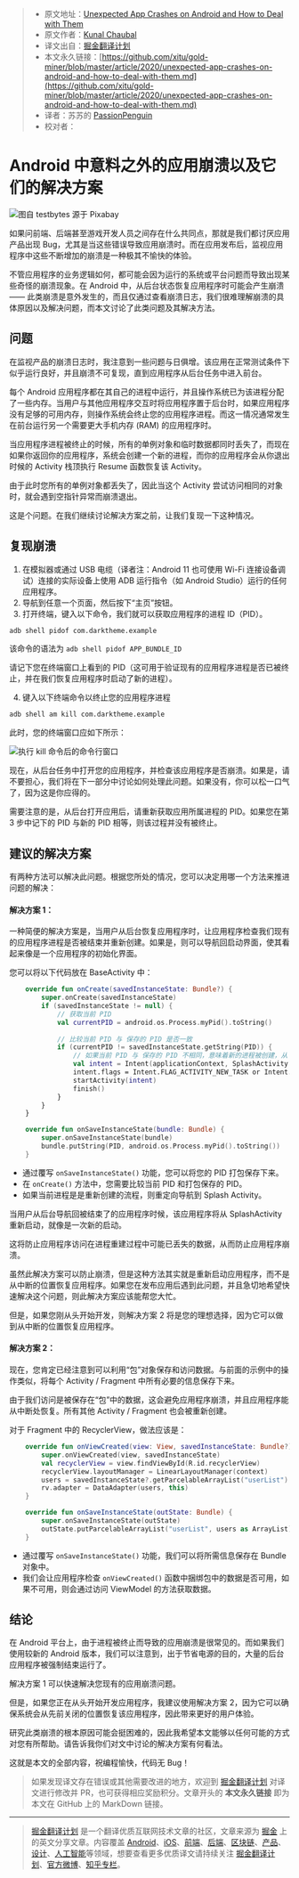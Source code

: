 > * 原文地址：[Unexpected App Crashes on Android and How to Deal with Them](https://levelup.gitconnected.com/unexpected-app-crashes-on-android-and-how-to-deal-with-them-c5d07512d99f)
> * 原文作者：[Kunal Chaubal](https://medium.com/@kunalchaubal)
> * 译文出自：[掘金翻译计划](https://github.com/xitu/gold-miner)
> * 本文永久链接：[https://github.com/xitu/gold-miner/blob/master/article/2020/unexpected-app-crashes-on-android-and-how-to-deal-with-them.md](https://github.com/xitu/gold-miner/blob/master/article/2020/unexpected-app-crashes-on-android-and-how-to-deal-with-them.md)
> * 译者：苏苏的 [PassionPenguin](https://github.com/PassionPenguin/)
> * 校对者：

# Android 中意料之外的应用崩溃以及它们的解决方案

![图自 [testbytes](https://pixabay.com/users/testbytes-1013799/?utm_source=link-attribution&amp;utm_medium=referral&amp;utm_campaign=image&amp;utm_content=762486) 源于 [Pixabay](https://pixabay.com/?utm_source=link-attribution&amp;utm_medium=referral&amp;utm_campaign=image&amp;utm_content=762486)](https://cdn-images-1.medium.com/max/2560/1*4WT3_B3SVKgvexQOTE_ZqQ.jpeg)

如果问前端、后端甚至游戏开发人员之间存在什么共同点，那就是我们都讨厌应用产品出现 Bug，尤其是当这些错误导致应用崩溃时。而在应用发布后，监视应用程序中这些不断增加的崩溃是一种极其不愉快的体验。

不管应用程序的业务逻辑如何，都可能会因为运行的系统或平台问题而导致出现某些奇怪的崩溃现象。在 Android 中，从后台状态恢复应用程序时可能会产生崩溃 —— 此类崩溃是意外发生的，而且仅通过查看崩溃日志，我们很难理解崩溃的具体原因以及解决问题，而本文讨论了此类问题及其解决方法。

## 问题

在监视产品的崩溃日志时，我注意到一些问题与日俱增。该应用在正常测试条件下似乎运行良好，并且崩溃不可复现，直到应用程序从后台任务中进入前台。

每个 Android 应用程序都在其自己的进程中运行，并且操作系统已为该进程分配了一些内存。当用户与其他应用程序交互时将应用程序置于后台时，如果应用程序没有足够的可用内存，则操作系统会终止您的应用程序进程。而这一情况通常发生在前台运行另一个需要更大手机内存 (RAM) 的应用程序时。

当应用程序进程被终止的时候，所有的单例对象和临时数据都同时丢失了，而现在如果你返回你的应用程序，系统会创建一个新的进程，而你的应用程序会从你退出时候的 Activity 栈顶执行 Resume 函数恢复该 Activity。

由于此时您所有的单例对象都丢失了，因此当这个 Activity 尝试访问相同的对象时，就会遇到空指针异常而崩溃退出。

这是个问题。在我们继续讨论解决方案之前，让我们复现一下这种情况。

## 复现崩溃

1. 在模拟器或通过 USB 电缆（译者注：Android 11 也可使用 Wi-Fi 连接设备调试）连接的实际设备上使用 ADB 运行指令（如 Android Studio）运行的任何应用程序。
2. 导航到任意一个页面，然后按下“主页”按钮。
3. 打开终端，键入以下命令，我们就可以获取应用程序的进程 ID（PID）。

```bash
adb shell pidof com.darktheme.example
```

该命令的语法为 `adb shell pidof APP_BUNDLE_ID`

请记下您在终端窗口上看到的 PID（这可用于验证现有的应用程序进程是否已被终止，并在我们恢复应用程序时启动了新的进程）。

4. 键入以下终端命令以终止您的应用程序进程

```bash
adb shell am kill com.darktheme.example
```

此时，您的终端窗口应如下所示：

![执行 kill 命令后的命令行窗口](https://cdn-images-1.medium.com/max/2276/1*pYpZN8FbnrYeo_6QPGqc0g.png)

现在，从后台任务中打开您的应用程序，并检查该应用程序是否崩溃。如果是，请不要担心，我们将在下一部分中讨论如何处理此问题。如果没有，你可以松一口气了，因为这是你应得的。

需要注意的是，从后台打开应用后，请重新获取应用所属进程的 PID。如果您在第 3 步中记下的 PID 与新的 PID 相等，则该过程并没有被终止。

## 建议的解决方案

有两种方法可以解决此问题。根据您所处的情况，您可以决定用哪一个方法来推进问题的解决：

#### 解决方案 1：

一种简便的解决方案是，当用户从后台恢复应用程序时，让应用程序检查我们现有的应用程序进程是否被结束并重新创建。如果是，则可以导航回启动界面，使其看起来像是一个应用程序的初始化界面。

您可以将以下代码放在 BaseActivity 中：

```Kotlin
    override fun onCreate(savedInstanceState: Bundle?) {
        super.onCreate(savedInstanceState)
        if (savedInstanceState != null) {
            // 获取当前 PID
            val currentPID = android.os.Process.myPid().toString()
            
            // 比较当前 PID 与 保存的 PID 是否一致
            if (currentPID != savedInstanceState.getString(PID)) {
                // 如果当前 PID 与 保存的 PID 不相同，意味着新的进程被创建，从 SplashActivity 重启应用
                val intent = Intent(applicationContext, SplashActivity::class.java)
                intent.flags = Intent.FLAG_ACTIVITY_NEW_TASK or Intent.FLAG_ACTIVITY_CLEAR_TASK
                startActivity(intent)
                finish()
            }
        }
    }

    override fun onSaveInstanceState(bundle: Bundle) {
        super.onSaveInstanceState(bundle)
        bundle.putString(PID, android.os.Process.myPid().toString())
    }
```

* 通过覆写 `onSaveInstanceState()` 功能，您可以将您的 PID 打包保存下来。
* 在 `onCreate()` 方法中，您需要比较当前 PID 和打包保存的 PID。
* 如果当前进程是是重新创建的流程，则重定向导航到 Splash Activity。

当用户从后台导航回被结束了的应用程序时候，该应用程序将从 SplashActivity 重新启动，就像是一次新的启动。

这将防止应用程序访问在进程重建过程中可能已丢失的数据，从而防止应用程序崩溃。

虽然此解决方案可以防止崩溃，但是这种方法其实就是重新启动应用程序，而不是从中断的位置恢复应用程序。如果您在发布应用后遇到此问题，并且急切地希望快速解决这个问题，则此解决方案应该能帮您大忙。

但是，如果您刚从头开始开发，则解决方案 2 将是您的理想选择，因为它可以做到从中断的位置恢复应用程序。

#### 解决方案 2：

现在，您肯定已经注意到可以利用“包”对象保存和访问数据。与前面的示例中的操作类似，将每个 Activity / Fragment 中所有必要的信息保存下来。

由于我们访问是被保存在“包”中的数据，这会避免应用程序崩溃，并且应用程序能从中断处恢复。所有其他 Activity / Fragment 也会被重新创建。

对于 Fragment 中的 RecyclerView，做法应该是：

```Kotlin
    override fun onViewCreated(view: View, savedInstanceState: Bundle?) {
        super.onViewCreated(view, savedInstanceState)
        val recyclerView = view.findViewById(R.id.recyclerView)
        recyclerView.layoutManager = LinearLayoutManager(context)
        users = savedInstanceState?.getParcelableArrayList("userList") ?: viewModel.getUsers()
        rv.adapter = DataAdapter(users, this)
    }

    override fun onSaveInstanceState(outState: Bundle) {
        super.onSaveInstanceState(outState)
        outState.putParcelableArrayList("userList", users as ArrayList)
    }
```

* 通过覆写 `onSaveInstanceState()` 功能，我们可以将所需信息保存在 Bundle 对象中。
* 我们会让应用程序检查 `onViewCreated()` 函数中捆绑包中的数据是否可用，如果不可用，则会通过访问 ViewModel 的方法获取数据。

## 结论

在 Android 平台上，由于进程被终止而导致的应用崩溃是很常见的。而如果我们使用较新的 Android 版本，我们可以注意到，出于节省电源的目的，大量的后台应用程序被强制结束运行了。

解决方案 1 可以快速解决您现有的应用崩溃问题。

但是，如果您正在从头开始开发应用程序，我建议使用解决方案 2，因为它可以确保系统会从先前关闭的位置恢复该应用程序，因此带来更好的用户体验。

研究此类崩溃的根本原因可能会挺困难的，因此我希望本文能够以任何可能的方式对您有所帮助。请告诉我你们对文中讨论的解决方案有何看法。

这就是本文的全部内容，祝编程愉快，代码无 Bug！

> 如果发现译文存在错误或其他需要改进的地方，欢迎到 [掘金翻译计划](https://github.com/xitu/gold-miner) 对译文进行修改并 PR，也可获得相应奖励积分。文章开头的 **本文永久链接** 即为本文在 GitHub 上的 MarkDown 链接。

---

> [掘金翻译计划](https://github.com/xitu/gold-miner) 是一个翻译优质互联网技术文章的社区，文章来源为 [掘金](https://juejin.im) 上的英文分享文章。内容覆盖 [Android](https://github.com/xitu/gold-miner#android)、[iOS](https://github.com/xitu/gold-miner#ios)、[前端](https://github.com/xitu/gold-miner#前端)、[后端](https://github.com/xitu/gold-miner#后端)、[区块链](https://github.com/xitu/gold-miner#区块链)、[产品](https://github.com/xitu/gold-miner#产品)、[设计](https://github.com/xitu/gold-miner#设计)、[人工智能](https://github.com/xitu/gold-miner#人工智能)等领域，想要查看更多优质译文请持续关注 [掘金翻译计划](https://github.com/xitu/gold-miner)、[官方微博](http://weibo.com/juejinfanyi)、[知乎专栏](https://zhuanlan.zhihu.com/juejinfanyi)。
